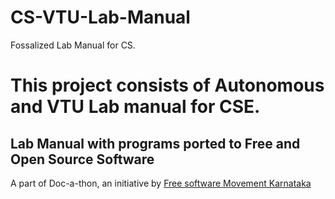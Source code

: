 CS-VTU-Lab-Manual
=================

Fossalized Lab Manual for CS.

This project consists of Autonomous and VTU Lab manual for CSE.
=======
## Lab Manual with programs ported to Free and Open Source Software

A part of Doc-a-thon, an initiative by [Free software Movement Karnataka](http://fsmk.org/)
